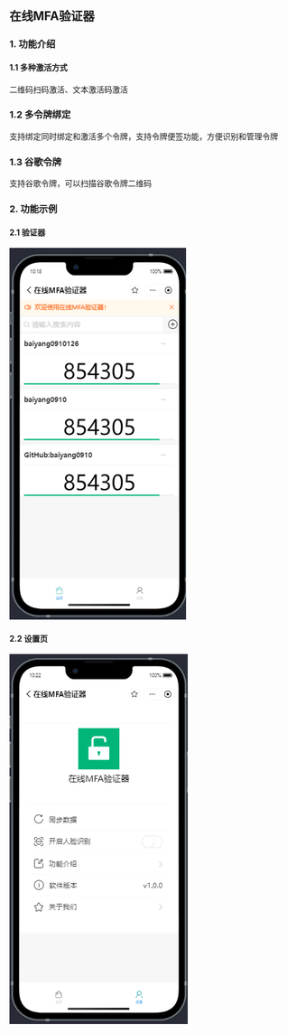 ## 在线MFA验证器
### 1. 功能介绍
#### 1.1 多种激活方式
二维码扫码激活、文本激活码激活
### 1.2 多令牌绑定
支持绑定同时绑定和激活多个令牌，支持令牌便签功能，方便识别和管理令牌
### 1.3 谷歌令牌
支持谷歌令牌，可以扫描谷歌令牌二维码

### 2. 功能示例
#### 2.1 验证器
![验证器](/miniprogram/image/img.png)
#### 2.2 设置页
![设置页](/miniprogram/image/img_1.png)



